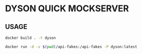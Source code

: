 # DYSON QUICK MOCKSERVER

## USAGE

```bash
docker build . -t dyson
```

```bash
docker run -d -v $(pwd)/api-fakes:/api-fakes -P dyson:latest
```
